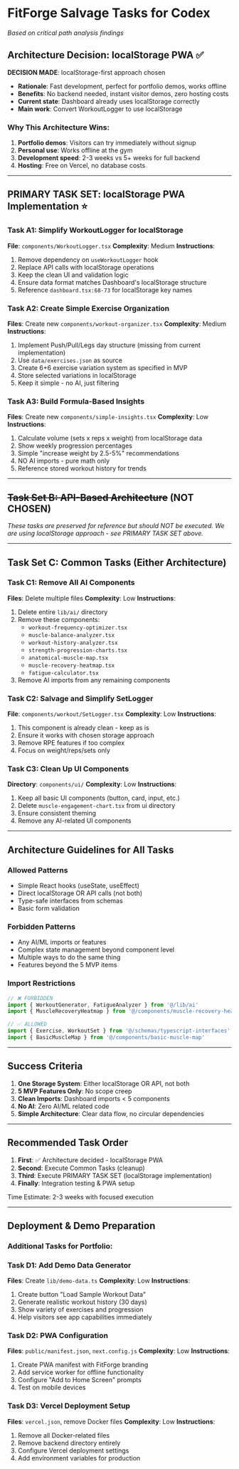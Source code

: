 # FitForge Salvage Tasks for Codex

*Based on critical path analysis findings*

## Architecture Decision: localStorage PWA ✅

**DECISION MADE**: localStorage-first approach chosen
- **Rationale**: Fast development, perfect for portfolio demos, works offline
- **Benefits**: No backend needed, instant visitor demos, zero hosting costs
- **Current state**: Dashboard already uses localStorage correctly
- **Main work**: Convert WorkoutLogger to use localStorage

### Why This Architecture Wins:
1. **Portfolio demos**: Visitors can try immediately without signup
2. **Personal use**: Works offline at the gym
3. **Development speed**: 2-3 weeks vs 5+ weeks for full backend
4. **Hosting**: Free on Vercel, no database costs

---

## PRIMARY TASK SET: localStorage PWA Implementation ⭐

### Task A1: Simplify WorkoutLogger for localStorage
**File**: `components/WorkoutLogger.tsx`
**Complexity**: Medium
**Instructions**:
1. Remove dependency on `useWorkoutLogger` hook
2. Replace API calls with localStorage operations
3. Keep the clean UI and validation logic
4. Ensure data format matches Dashboard's localStorage structure
5. Reference `dashboard.tsx:68-73` for localStorage key names

### Task A2: Create Simple Exercise Organization
**Files**: Create new `components/workout-organizer.tsx`
**Complexity**: Medium
**Instructions**:
1. Implement Push/Pull/Legs day structure (missing from current implementation)
2. Use `data/exercises.json` as source
3. Create 6+6 exercise variation system as specified in MVP
4. Store selected variations in localStorage
5. Keep it simple - no AI, just filtering

### Task A3: Build Formula-Based Insights
**Files**: Create new `components/simple-insights.tsx`
**Complexity**: Low
**Instructions**:
1. Calculate volume (sets x reps x weight) from localStorage data
2. Show weekly progression percentages
3. Simple "increase weight by 2.5-5%" recommendations
4. NO AI imports - pure math only
5. Reference stored workout history for trends

---

## ~~Task Set B: API-Based Architecture~~ (NOT CHOSEN)

*These tasks are preserved for reference but should NOT be executed.*
*We are using localStorage approach - see PRIMARY TASK SET above.*

---

## Task Set C: Common Tasks (Either Architecture)

### Task C1: Remove All AI Components
**Files**: Delete multiple files
**Complexity**: Low
**Instructions**:
1. Delete entire `lib/ai/` directory
2. Remove these components:
   - `workout-frequency-optimizer.tsx`
   - `muscle-balance-analyzer.tsx`
   - `workout-history-analyzer.tsx`
   - `strength-progression-charts.tsx`
   - `anatomical-muscle-map.tsx`
   - `muscle-recovery-heatmap.tsx`
   - `fatigue-calculator.tsx`
3. Remove AI imports from any remaining components

### Task C2: Salvage and Simplify SetLogger
**File**: `components/workout/SetLogger.tsx`
**Complexity**: Low
**Instructions**:
1. This component is already clean - keep as is
2. Ensure it works with chosen storage approach
3. Remove RPE features if too complex
4. Focus on weight/reps/sets only

### Task C3: Clean Up UI Components
**Directory**: `components/ui/`
**Complexity**: Low
**Instructions**:
1. Keep all basic UI components (button, card, input, etc.)
2. Delete `muscle-engagement-chart.tsx` from ui directory
3. Ensure consistent theming
4. Remove any AI-related UI components

---

## Architecture Guidelines for All Tasks

### Allowed Patterns
- Simple React hooks (useState, useEffect)
- Direct localStorage OR API calls (not both)
- Type-safe interfaces from schemas
- Basic form validation

### Forbidden Patterns
- Any AI/ML imports or features
- Complex state management beyond component level
- Multiple ways to do the same thing
- Features beyond the 5 MVP items

### Import Restrictions
```typescript
// ❌ FORBIDDEN
import { WorkoutGenerator, FatigueAnalyzer } from '@/lib/ai'
import { MuscleRecoveryHeatmap } from '@/components/muscle-recovery-heatmap'

// ✅ ALLOWED
import { Exercise, WorkoutSet } from '@/schemas/typescript-interfaces'
import { BasicMuscleMap } from '@/components/basic-muscle-map'
```

---

## Success Criteria

1. **One Storage System**: Either localStorage OR API, not both
2. **5 MVP Features Only**: No scope creep
3. **Clean Imports**: Dashboard imports < 5 components
4. **No AI**: Zero AI/ML related code
5. **Simple Architecture**: Clear data flow, no circular dependencies

---

## Recommended Task Order

1. **First**: ✅ Architecture decided - localStorage PWA
2. **Second**: Execute Common Tasks (cleanup)
3. **Third**: Execute PRIMARY TASK SET (localStorage implementation)
4. **Finally**: Integration testing & PWA setup

Time Estimate: 2-3 weeks with focused execution

---

## Deployment & Demo Preparation

### Additional Tasks for Portfolio:

### Task D1: Add Demo Data Generator
**Files**: Create `lib/demo-data.ts`
**Complexity**: Low
**Instructions**:
1. Create button "Load Sample Workout Data"
2. Generate realistic workout history (30 days)
3. Show variety of exercises and progression
4. Help visitors see app capabilities immediately

### Task D2: PWA Configuration
**Files**: `public/manifest.json`, `next.config.js`
**Complexity**: Low
**Instructions**:
1. Create PWA manifest with FitForge branding
2. Add service worker for offline functionality
3. Configure "Add to Home Screen" prompts
4. Test on mobile devices

### Task D3: Vercel Deployment Setup
**Files**: `vercel.json`, remove Docker files
**Complexity**: Low
**Instructions**:
1. Remove all Docker-related files
2. Remove backend directory entirely
3. Configure Vercel deployment settings
4. Add environment variables for production